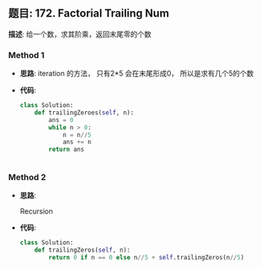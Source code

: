 ## 题目:  172. Factorial Trailing Num

**描述**: 给一个数，求其阶乘，返回末尾零的个数

### Method 1

- **思路**: iteration 的方法， 只有2*5 会在末尾形成0， 所以是求有几个5的个数

  

- **代码**:

  ```python
  class Solution:
      def trailingZeroes(self, n):
          ans = 0
          while n > 0:
              n = n//5
              ans += n
          return ans
      
  ```

  

### Method 2

- **思路**:

  Recursion

- **代码**:

  ```python 
  class Solution:
      def trailingZeros(self, n):
          return 0 if n == 0 else n//5 + self.trailingZeros(n//5)
  ```

  

